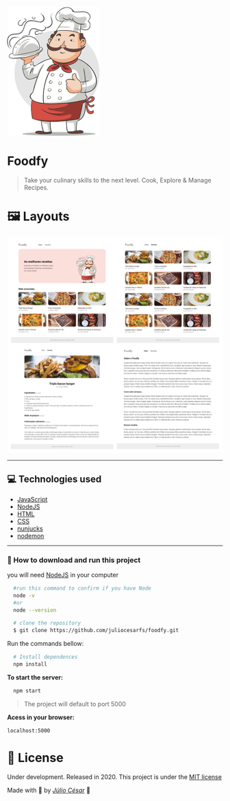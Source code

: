 <img src="./assets/chef.png"/>


# Foodfy
> Take your culinary skills to the next level. Cook, Explore & Manage Recipes.

# 🖼️ Layouts

<img src="./assets/foodfy-collage.png"/>

---
## :computer: Technologies used
- [JavaScript](https://www.javascript.com/)
- [NodeJS](https://nodejs.org/en/)
- [HTML](https://www.w3.org/TR/html52/)
- [CSS](https://www.w3.org/Style/CSS/Overview.en.html)
- [nunjucks](https://mozilla.github.io/nunjucks/)
- [nodemon](https://nodemon.io/)

---
### 📁 How to download and run this project

you will need [NodeJS](https://nodejs.org/en/) in your computer
```bash
  #run this command to confirm if you have Node
  node -v
  #or
  node --version
```

```bash
  # clone the repository
  $ git clone https://github.com/juliocesarfs/foodfy.git
```

Run the commands bellow:
```bash
  # Install dependences
  npm install
```
**To start the server:**
```bash
  npm start
```
> The project will default to port 5000

**Acess in your browser:**
```
localhost:5000
```


# 📕 License

Under development. Released in 2020. This project is under the [MIT license](https://github.com/Crucciatus/foodfy/blob/master/LICENSE)

Made with 💜 by [*Júlio César*](https://github.com/juliocesarfs) 🚀